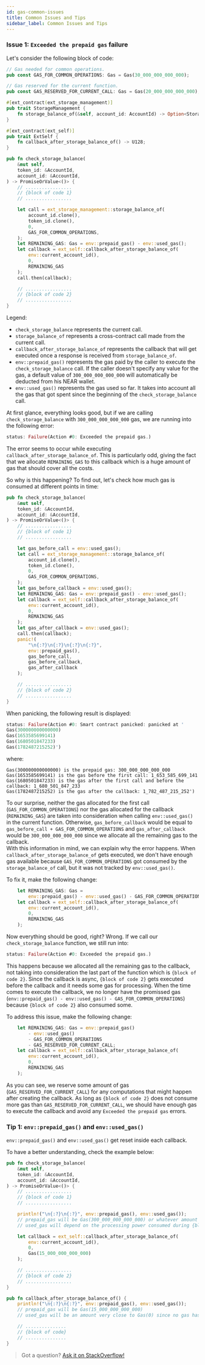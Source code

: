 ```yaml
---
id: gas-common-issues
title: Common Issues and Tips
sidebar_label: Common Issues and Tips
---
```


### Issue 1: `Exceeded the prepaid gas` failure

Let's consider the following block of code:

```rust
// Gas needed for common operations.
pub const GAS_FOR_COMMON_OPERATIONS: Gas = Gas(30_000_000_000_000);

// Gas reserved for the current function.
pub const GAS_RESERVED_FOR_CURRENT_CALL: Gas = Gas(20_000_000_000_000);

#[ext_contract(ext_storage_management)]
pub trait StorageManagement {
    fn storage_balance_of(&self, account_id: AccountId) -> Option<StorageBalance>;
}

#[ext_contract(ext_self)]
pub trait ExtSelf {
    fn callback_after_storage_balance_of() -> U128;
}

pub fn check_storage_balance(
    &mut self,
    token_id: &AccountId,
    account_id: &AccountId,
) -> PromiseOrValue<()> {
    // .................
    // {block of code 1}
    // .................

    let call = ext_storage_management::storage_balance_of(
        account_id.clone(),
        token_id.clone(),
        0,
        GAS_FOR_COMMON_OPERATIONS,
    );
    let REMAINING_GAS: Gas = env::prepaid_gas() - env::used_gas();
    let callback = ext_self::callback_after_storage_balance_of(
        env::current_account_id(),
        0,
        REMAINING_GAS
    );
    call.then(callback);

    // .................
    // {block of code 2}
    // .................
}
```

Legend:
- `check_storage_balance` represents the current call.
- `storage_balance_of` represents a cross-contract call made from the current call.
- `callback_after_storage_balance_of` represents the callback that will get executed once a response is received from `storage_balance_of`.
- `env::prepaid_gas()` represents the gas paid by the caller to execute the `check_storage_balance` call. If the caller doesn't specify any value for the gas, a default value of `300_000_000_000_000` will automatically be deducted from his NEAR wallet.
- `env::used_gas()` represents the gas used so far. It takes into account all the gas that got spent since the beginning of the `check_storage_balance` call.

At first glance, everything looks good, but if we are calling `check_storage_balance` with `300_000_000_000_000` gas, we are running into the following error:
```rust
status: Failure(Action #0: Exceeded the prepaid gas.)
```

The error seems to occur while executing `callback_after_storage_balance_of`. This is particularly odd, giving the fact that we allocate `REMAINING_GAS` to this callback which is a huge amount of gas that should cover all the costs.

So why is this happening? To find out, let's check how much gas is consumed at different points in time:

```rust
pub fn check_storage_balance(
    &mut self,
    token_id: &AccountId,
    account_id: &AccountId,
) -> PromiseOrValue<()> {
    // .................
    // {block of code 1}
    // .................

    let gas_before_call = env::used_gas();
    let call = ext_storage_management::storage_balance_of(
        account_id.clone(),
        token_id.clone(),
        0,
        GAS_FOR_COMMON_OPERATIONS,
    );
    let gas_before_callback = env::used_gas();
    let REMAINING_GAS: Gas = env::prepaid_gas() - env::used_gas();
    let callback = ext_self::callback_after_storage_balance_of(
        env::current_account_id(),
        0,
        REMAINING_GAS
    );
    let gas_after_callback = env::used_gas();
    call.then(callback);
    panic!(
        "\n{:?}\n{:?}\n{:?}\n{:?}",
        env::prepaid_gas(),
        gas_before_call,
        gas_before_callback,
        gas_after_callback
    );

    // .................
    // {block of code 2}
    // .................
}
```

When panicking, the following result is displayed:
```rust
status: Failure(Action #0: Smart contract panicked: panicked at '
Gas(300000000000000)
Gas(1653585699141)
Gas(1680501847233)
Gas(1782487215252)')
```
where:
```
Gas(300000000000000) is the prepaid gas: 300_000_000_000_000 
Gas(1653585699141) is the gas before the first call: 1_653_585_699_141
Gas(1680501847233) is the gas after the first call and before the callback: 1_680_501_847_233
Gas(1782487215252) is the gas after the callback: 1_782_487_215_252')
```

To our surprise, neither the gas allocated for the first call (`GAS_FOR_COMMON_OPERATIONS`) nor the gas allocated for the callback (`REMAINING_GAS`) are taken into consideration when calling `env::used_gas()` in the current function. Otherwise, `gas_before_callback` would be equal to `gas_before_call + GAS_FOR_COMMON_OPERATIONS` and `gas_after_callback` would be `300_000_000_000_000` since we allocate all the remaining gas to the callback.  
With this information in mind, we can explain why the error happens. When `callback_after_storage_balance_of` gets executed, we don't have enough gas available because `GAS_FOR_COMMON_OPERATIONS` got consumed by the `storage_balance_of` call, but it was not tracked by `env::used_gas()`.  

To fix it, make the following change:

```rust
    let REMAINING_GAS: Gas =
        env::prepaid_gas() - env::used_gas() - GAS_FOR_COMMON_OPERATIONS;
    let callback = ext_self::callback_after_storage_balance_of(
        env::current_account_id(),
        0,
        REMAINING_GAS
    );
```

Now everything should be good, right? Wrong. If we call our `check_storage_balance` function, we still run into:
```rust
status: Failure(Action #0: Exceeded the prepaid gas.)
```

This happens because we allocated all the remaining gas to the callback, not taking into consideration the last part of the function which is `{block of code 2}`. Since the callback is async, `{block of code 2}` gets executed before the callback and it needs some gas for processing. When the time comes to execute the callback, we no longer have the promissed gas (`env::prepaid_gas() - env::used_gas() - GAS_FOR_COMMON_OPERATIONS`) because `{block of code 2}` also consumed some.

To address this issue, make the following change:
```rust
    let REMAINING_GAS: Gas = env::prepaid_gas()
        - env::used_gas()
        - GAS_FOR_COMMON_OPERATIONS
        - GAS_RESERVED_FOR_CURRENT_CALL;
    let callback = ext_self::callback_after_storage_balance_of(
        env::current_account_id(),
        0,
        REMAINING_GAS
    );
```

As you can see, we reserve some amount of gas (`GAS_RESERVED_FOR_CURRENT_CALL`) for any computations that might happen after creating the callback. As long as `{block of code 2}` does not consume more gas than `GAS_RESERVED_FOR_CURRENT_CALL`, we should have enough gas to execute the callback and avoid any `Exceeded the prepaid gas` errors.

### Tip 1: `env::prepaid_gas()` and `env::used_gas()`

`env::prepaid_gas()` and `env::used_gas()` get reset inside each callback.  

To have a better understanding, check the example below:
```rust
pub fn check_storage_balance(
    &mut self,
    token_id: &AccountId,
    account_id: &AccountId,
) -> PromiseOrValue<()> {
    // .................
    // {block of code 1}
    // .................

    println!("\n{:?}\n{:?}", env::prepaid_gas(), env::used_gas());
    // prepaid_gas will be Gas(300_000_000_000_000) or whatever amount has been paid by the caller in anticipation for this call
    // used_gas will depend on the processing power consumed during {block of code 1}

    let callback = ext_self::callback_after_storage_balance_of(
        env::current_account_id(),
        0,
        Gas(15_000_000_000_000)
    );

    // .................
    // {block of code 2}
    // .................
}

pub fn callback_after_storage_balance_of() {
    println!("\n{:?}\n{:?}", env::prepaid_gas(), env::used_gas());
    // prepaid_gas will be Gas(15_000_000_000_000)
    // used_gas will be an amount very close to Gas(0) since no gas has been used in this function yet

    // ...............
    // {block of code}
    // ...............
}
```

> Got a question?
> <a href="https://stackoverflow.com/questions/tagged/nearprotocol">
> <h8>Ask it on StackOverflow!</h8></a>
